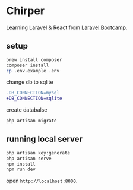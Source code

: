 # Chirper

Learning Laravel & React from [Laravel Bootcamp](https://bootcamp.laravel.com).

## setup

```sh
brew install composer
composer install
cp .env.example .env
```

change db to sqlite

```diff
-DB_CONNECTION=mysql
+DB_CONNECTION=sqlite
```

create databalse

```sh
php artisan migrate
```

## running local server

```sh
php artisan key:generate
php artisan serve
npm install
npm run dev
```

open `http://localhost:8000`.
